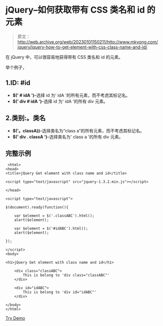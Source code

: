 # jQuery–如何获取带有 CSS 类名和 id 的元素

> 原文：<http://web.archive.org/web/20230101150211/http://www.mkyong.com/jquery/jquery-how-to-get-element-with-css-class-name-and-id/>

在 jQuery 中，可以很容易地获得带有 CSS 类名和 id 的元素。

举个例子，

## 1.ID: #id

*   **$(' # idA ')**–选择 id 为' idA '的所有元素，而不考虑其标记名。
*   **$(' div # idA ')**–选择 id 为' idA '的所有 div 元素。

## 2.类别:。类名

*   **$('。classA))**–选择类名为“class a”的所有元素，而不考虑其标记名。
*   **$(' div . classA ')**–选择类名为' class a '的所有 div 元素。

## 完整示例

```
 <html>
<head>
<title>jQuery Get element with class name and id</title>

<script type="text/javascript" src="jquery-1.3.2.min.js"></script>

</head>

<script type="text/javascript">

$(document).ready(function(){

    var $element = $('.classABC').html();
    alert($element);

    var $element = $('#idABC').html();
    alert($element);

});

</script>
<body>

<h1>jQuery Get element with class name and id</h1>

	<div class="classABC">
		This is belong to 'div class="classABC"' 
	</div>

	<div id="idABC">
		This is belong to 'div id="idABC"'
	</div>

</body>
</html> 
```

[Try Demo](http://web.archive.org/web/20220618072947/http://www.mkyong.com/wp-content/uploads/jQuery/jQuery-get-element-class-id.html)<input type="hidden" id="mkyong-current-postId" value="4880">